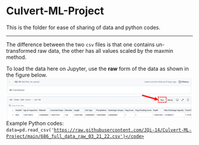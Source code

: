 # Culvert-ML-Project
This is the folder for ease of sharing of data and python codes.<br/>
***
The difference between the two <code>csv</code> files is that one contains un-transformed raw data, the other has all values scaled by the maxmin method.

To load the data here on Jupyter, use the **raw** form of the data as shown in the figure below.<br/>
<img src="https://github.com/JQi-14/Culvert-ML-Project/blob/main/Misc./note.png?raw=true" />
Example Python codes:<br/>
<code>data=pd.read_csv('https://raw.githubusercontent.com/JQi-14/Culvert-ML-Project/main/686_full_data_raw_03_21_22.csv')</code><br/>


